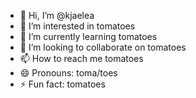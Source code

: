 - 👋 Hi, I’m @kjaelea
- 👀 I’m interested in tomatoes
- 🌱 I’m currently learning tomatoes
- 💞️ I’m looking to collaborate on tomatoes
- 📫 How to reach me tomatoes
- 😄 Pronouns: toma/toes
- ⚡ Fun fact: tomatoes

<!---
kjaelea/kjaelea is a ✨ special ✨ repository because its `README.md` (this file) appears on your GitHub profile.
You can click the Preview link to take a look at your changes.
--->
